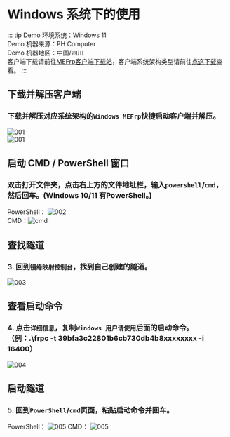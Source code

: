 # Windows 系统下的使用
::: tip
Demo 环境系统：Windows 11 <br>
Demo 机器来源：PH Computer <br>
Demo 机器地区：中国/四川 <br>
客户端下载请前往[MEFrp客户端下载站](https://www.mefrp.com/console/download)，客户端系统架构类型请前往[点这下载](https://docs.mefrp.com/manual/mefrp.html)查看。
:::

## 下载并解压客户端
### 下载并解压对应系统架构的``Windows MEFrp``快捷启动客户端并解压。
![001](https://mefrp.docs.pic.iuos.asia/MEFrp_22.png)<br/>
![001](https://mefrp.docs.pic.iuos.asia/MEFrp_23.png)<br/>

## 启动 CMD / PowerShell 窗口
### 双击打开文件夹，点击右上方的文件地址栏，输入`powershell`/`cmd`，然后回车。(Windows 10/11 有PowerShell。)
PowerShell：
![002](https://mefrp.docs.pic.iuos.asia/MEFrp_25.png)<br/>
CMD：![cmd](https://mefrp.docs.pic.iuos.asia/MEFrp_26.png)
<br/>

## 查找隧道
### 3. 回到`镜缘映射控制台`，找到自己创建的隧道。
![003](https://mefrp.docs.pic.iuos.asia/MEFrp_7.png)
<br/>

## 查看启动命令
### 4. 点击`详细信息`，复制`Windows 用户请使用`后面的启动命令。（例：.\frpc -t 39bfa3c22801b6cb730db4b8xxxxxxxx -i 16400）
![004](https://mefrp.docs.pic.iuos.asia/MEFrp_27.png)
<br/>

## 启动隧道
### 5. 回到``PowerShell``/`cmd`页面，粘贴启动命令并回车。
PowerShell：
![005](https://mefrp.docs.pic.iuos.asia/MEFrp_28.png)
CMD：
![005](https://mefrp.docs.pic.iuos.asia/MEFrp_29.png)
<br/>

